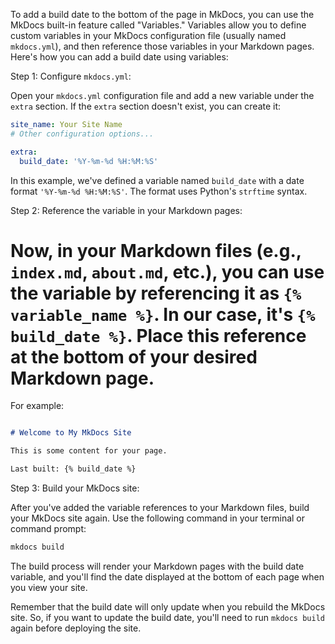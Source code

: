 

To add a build date to the bottom of the page in MkDocs, you can use the MkDocs built-in feature called "Variables." Variables allow you to define custom variables in your MkDocs configuration file (usually named `mkdocs.yml`), and then reference those variables in your Markdown pages. Here's how you can add a build date using variables:

Step 1: Configure `mkdocs.yml`:

Open your `mkdocs.yml` configuration file and add a new variable under the `extra` section. If the `extra` section doesn't exist, you can create it:

```yaml
site_name: Your Site Name
# Other configuration options...

extra:
  build_date: '%Y-%m-%d %H:%M:%S'
```

In this example, we've defined a variable named `build_date` with a date format `'%Y-%m-%d %H:%M:%S'`. The format uses Python's `strftime` syntax.

Step 2: Reference the variable in your Markdown pages:

# Now, in your Markdown files (e.g., `index.md`, `about.md`, etc.), you can use the variable by referencing it as `{% variable_name %}`. In our case, it's `{% build_date %}`. Place this reference at the bottom of your desired Markdown page.

For example:

```markdown

# Welcome to My MkDocs Site

This is some content for your page.

Last built: {% build_date %}
```

Step 3: Build your MkDocs site:

After you've added the variable references to your Markdown files, build your MkDocs site again. Use the following command in your terminal or command prompt:

```bash
mkdocs build
```

The build process will render your Markdown pages with the build date variable, and you'll find the date displayed at the bottom of each page when you view your site.

Remember that the build date will only update when you rebuild the MkDocs site. So, if you want to update the build date, you'll need to run `mkdocs build` again before deploying the site.
